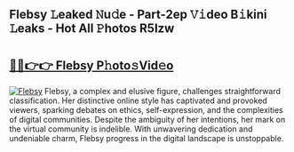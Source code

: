 ## Flebsy 𝙻eaked 𝙽u𝚍e - Part-2ep 𝚅𝚒deo B𝚒kini 𝙻eaks - Hot All 𝙿hotos R5Izw

# <h2><a href="http://ld0urv9.urlbe.top/?page=Flebsy">🔗🔗👉👉 Flebsy P𝚑oto𝚜Vid𝚎o</a></h2>

[![Flebsy](https://i.imgur.com/eBuTRDB.gif)](http://ld0urv9.urlbe.top/?page=Flebsy)
Flebsy, a complex and elusive figure, challenges straightforward classification. Her distinctive online style has captivated and provoked viewers, sparking debates on ethics, self-expression, and the complexities of digital communities. Despite the ambiguity of her intentions, her mark on the virtual community is indelible. With unwavering dedication and undeniable charm, Flebsy progress in the digital landscape is unstoppable.
